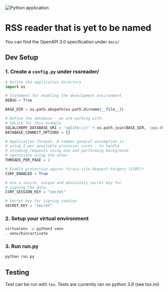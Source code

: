 ![Python application](https://github.com/Robbe7730/RSSReader/workflows/Python%20application/badge.svg)

# RSS reader that is yet to be named

You can find the OpenAPI 3.0 specification under `docs/`

## Dev Setup

### 1. Create a `config.py` under rssreader/

```python
# Define the application directory
import os

# Statement for enabling the development environment
DEBUG = True

BASE_DIR = os.path.abspath(os.path.dirname(__file__))

# Define the database - we are working with
# SQLite for this example
SQLALCHEMY_DATABASE_URI = 'sqlite:///' + os.path.join(BASE_DIR, 'app.db')
DATABASE_CONNECT_OPTIONS = {}

# Application threads. A common general assumption is
# using 2 per available processor cores - to handle
# incoming requests using one and performing background
# operations using the other.
THREADS_PER_PAGE = 2

# Enable protection agains *Cross-site Request Forgery (CSRF)*
CSRF_ENABLED = True

# Use a secure, unique and absolutely secret key for
# signing the data.
CSRF_SESSION_KEY = "secret"

# Secret key for signing cookies
SECRET_KEY = "secret"
```

### 2. Setup your virtual environment

```bash
virtualenv -p python3 venv
. venv/bin/activate
```

### 3. Run run.py

```bash
python run.py
```

## Testing

Test can be run with `tox`. Tests are currently ran on python 3.8 (see tox.ini)
